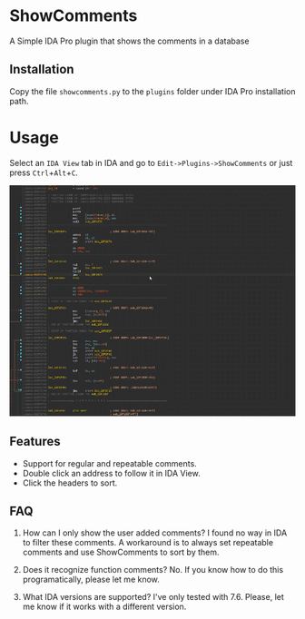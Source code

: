 # ShowComments

A Simple IDA Pro plugin that shows the comments in a database

## Installation

Copy the file `showcomments.py` to the `plugins` folder under IDA Pro installation path.

# Usage

Select an `IDA View` tab in IDA and go to `Edit->Plugins->ShowComments` or just press `Ctrl`+`Alt`+`C`.

![gif](showcomments.gif)

## Features

- Support for regular and repeatable comments.
- Double click an address to follow it in IDA View.
- Click the headers to sort.

## FAQ

1. How can I only show the user added comments?
I found no way in IDA to filter these comments. A workaround is to always set repeatable comments and use ShowComments to sort by them.

2. Does it recognize function comments?
No. If you know how to do this programatically, please let me know.

3. What IDA versions are supported?
I've only tested with 7.6. Please, let me know if it works with a different version.